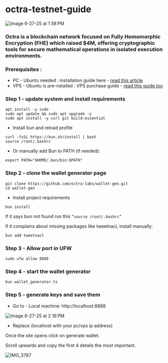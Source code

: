 # octra-testnet-guide
![Image 6-27-25 at 1 58 PM](https://github.com/user-attachments/assets/3401901e-f403-4675-9954-5aee248794dc)


### Octra is a blockchain network focused on Fully Homomorphic Encryption (FHE) which raised $4M, offering cryptographic tools for secure mathematical operations in isolated execution environments.

### Prerequisites :

- PC - Ubuntu needed : installation guide here - [read this article](https://x.com/bigray0x/status/1938208586070388803)
- VPS - Ubuntu is pre-nstalled : VPS purchase guide - [read this guide too](https://x.com/bigray0x/status/1938208586070388803)

### Step 1 - update system and install requirements 

```
apt install -y sudo
sudo apt update && sudo apt upgrade -y
sudo apt install -y curl git build-essential
```

- Install bun and reload profile 

```
curl -fsSL https://bun.sh/install | bash
source /root/.bashrc
``` 

- Or manually add Bun to PATH (if needed):

```
export PATH="$HOME/.bun/bin:$PATH"
```

### Step 2 - clone the wallet generator page 


```
git clone https://github.com/octra-labs/wallet-gen.git
cd wallet-gen
```

- Install project requirements

```
bun install
```

If it says bun not found run this ```“source /root/.bashrc”```

If it complains about missing packages like tweetnacl, install manually:

```
bun add tweetnacl
```

### Step 3 - Allow port in UFW
```
sudo ufw allow 8888
```

### Step 4 - start the wallet generator 

```
bun wallet_generator.ts
```


### Step 5 - generate keys and save them

- Go to - Local machine: http://localhost:8888

 ![Image 6-27-25 at 2 16 PM](https://github.com/user-attachments/assets/16e005eb-7d55-4172-8bf5-98f62c210cb5)


- Replace (localhost with your pc/vps ip address)

Once the site opens click on generate wallet.

Scroll upwards and copy the first 4 details the most important.

![IMG_3787](https://github.com/user-attachments/assets/55a964c3-5ef0-43dd-83a6-470143a6b8b1)








